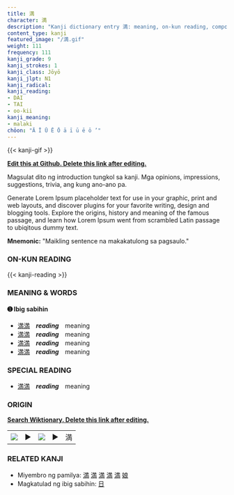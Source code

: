 ```yaml
---
title: 満
character: 満
description: "Kanji dictionary entry 満: meaning, on-kun reading, compounds, origin, related kanji"
content_type: kanji
featured_image: "/満.gif"
weight: 111
frequency: 111
kanji_grade: 9
kanji_strokes: 1
kanji_class: Jōyō
kanji_jlpt: N1
kanji_radical: 
kanji_reading: 
- DAI
- TAI
- oo-kii
kanji_meaning:
- malaki
chōon: "Ā Ī Ū Ē Ō ā ī ū ē ō ’"
---
```

[//]: # (Don't edit the line below. Kanji animated GIF code is automatically generated.)
{{< kanji-gif >}}

[//]: # (Edit below this line.)

**[Edit this at Github. Delete this link after editing.](https://github.com/tim0g/tim/tree/main/content/kanji/満/index.md)**

Magsulat dito ng introduction tungkol sa kanji. Mga opinions, impressions, suggestions, trivia, ang kung ano-ano pa.

Generate Lorem Ipsum placeholder text for use in your graphic, print and web layouts, and discover plugins for your favorite writing, design and blogging tools. Explore the origins, history and meaning of the famous passage, and learn how Lorem Ipsum went from scrambled Latin passage to ubiqitous dummy text.
 
**Mnemonic:** "Maikling sentence na makakatulong sa pagsaulo."

### ON-KUN READING

[//]: # (Don't edit the line below. ON-KUN READING code is automatically generated.)
{{< kanji-reading >}}

### MEANING & WORDS

#### ➊ **Ibig sabihin**
  - [満](../満)[満](../満)　***reading***　meaning
  - [満](../満)[満](../満)　***reading***　meaning
  - [満](../満)[満](../満)　***reading***　meaning
  - [満](../満)[満](../満)　***reading***　meaning

### SPECIAL READING
  - [満](../満)[満](../満)　***reading***　meaning

### ORIGIN

**[Search Wiktionary. Delete this link after editing.](https://wiktionary.org/wiki/満)**
<table class="kanji-table"><tr><td>
<img src="60px-満-bronze.svg.png">
</td><td>▶</td><td>
<img src="60px-満-oracle.svg.png">
</td><td>▶</td>
<td class="kanji-origin">満</td>
</tr></table>

### RELATED KANJI
- Miyembro ng pamilya: [満](../満) [満](../満) [満](../満) [満](../満) [満](../満) [娘](../娘)
- Magkatulad ng ibig sabihin: [日](../日)

